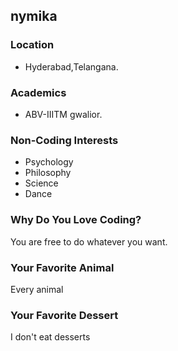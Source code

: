 ## nymika

### Location
- Hyderabad,Telangana.

### Academics
- ABV-IIITM gwalior.

### Non-Coding Interests
- Psychology
- Philosophy
- Science
- Dance

### Why Do You Love Coding?
You are free to do whatever you want.

### Your Favorite Animal
Every animal

### Your Favorite Dessert
I don't eat desserts
